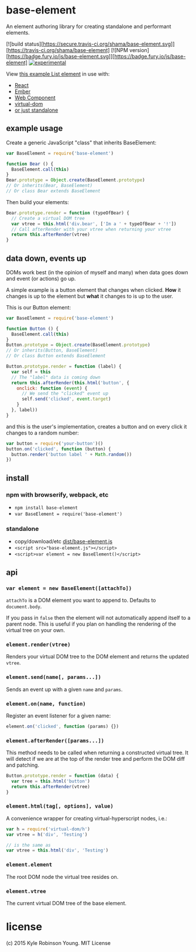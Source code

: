 # base-element
An element authoring library for creating standalone and performant elements.

[![build status][https://secure.travis-ci.org/shama/base-element.svg]][https://travis-ci.org/shama/base-element]
[![NPM version][https://badge.fury.io/js/base-element.svg]][https://badge.fury.io/js/base-element]
[![experimental](http://hughsk.github.io/stability-badges/dist/experimental.svg)](http://github.com/hughsk/stability-badges)

View [this example List element](https://github.com/shama/base-element/blob/master/examples/list.js) in use with:
* [React](https://github.com/shama/base-element/blob/master/examples/react.js)
* [Ember](https://github.com/shama/base-element/blob/master/examples/ember.js)
* [Web Component](https://github.com/shama/base-element/blob/master/examples/webcomponent.js)
* [virtual-dom](https://github.com/shama/base-element/blob/master/examples/virtual-dom.js)
* [or just standalone](https://github.com/shama/base-element/blob/master/examples/standalone.js)

## example usage
Create a generic JavaScript "class" that inherits BaseElement:

```js
var BaseElement = require('base-element')

function Bear () {
  BaseElement.call(this)
}
Bear.prototype = Object.create(BaseElement.prototype)
// Or inherits(Bear, BaseElement)
// Or class Bear extends BaseElement
```

Then build your elements:

```js
Bear.prototype.render = function (typeOfBear) {
  // Create a virtual DOM tree
  var vtree = this.html('div.bear', ['Im a ' + typeOfBear + '!'])
  // Call afterRender with your vtree when returning your vtree
  return this.afterRender(vtree)
}
```

## data down, events up
DOMs work best (in the opinion of myself and many) when data goes down
and event (or actions) go up.

A simple example is a button element that changes when clicked. **How** it
changes is up to the element but **what** it changes to is up to the user.

This is our Button element:

```js
var BaseElement = require('base-element')

function Button () {
  BaseElement.call(this)
}
Button.prototype = Object.create(BaseElement.prototype)
// Or inherits(Button, BaseElement)
// Or class Button extends BaseElement

Button.prototype.render = function (label) {
  var self = this
  // The "label" data is coming down
  return this.afterRender(this.html('button', {
    onclick: function (event) {
      // We send the "clicked" event up
      self.send('clicked', event.target)
    }
  }, label))
}
```

and this is the user's implementation, creates a button and on every click it
changes to a random number:

```js
var button = require('your-button')()
button.on('clicked', function (button) {
  button.render('button label ' + Math.random())
})
```

## install

### npm with browserify, webpack, etc

* `npm install base-element`
* `var BaseElement = require('base-element')`

### standalone

* copy/download/etc [dist/base-element.js](https://github.com/shama/base-element/blob/master/dist/base-element.js)
* `<script src="base-element.js"></script>`
* `<script>var element = new BaseElement()</script>`

## api

### `var element = new BaseElement([attachTo])`
`attachTo` is a DOM element you want to append to. Defaults to `document.body`.

If you pass in `false` then the element will not automatically append itself to
a parent node. This is useful if you plan on handling the rendering of the
virtual tree on your own.

### `element.render(vtree)`
Renders your virtual DOM tree to the DOM element and returns the updated `vtree`.

### `element.send(name[, params...])`
Sends an event up with a given `name` and `params`.

### `element.on(name, function)`
Register an event listener for a given name:

```js
element.on('clicked', function (params) {})
```

### `element.afterRender([params...])`
This method needs to be called when returning a constructed virtual tree. It
will detect if we are at the top of the render tree and perform the DOM diff
and patching.

```js
Button.prototype.render = function (data) {
  var tree = this.html('button')
  return this.afterRender(vtree)
}
```

### `element.html(tag[, options], value)`
A convenience wrapper for creating virtual-hyperscript nodes, i.e.:

```js
var h = require('virtual-dom/h')
var vtree = h('div', 'Testing')

// is the same as
var vtree = this.html('div', 'Testing')
```

### `element.element`
The root DOM node the virtual tree resides on.

### `element.vtree`
The current virtual DOM tree of the base element.

# license
(c) 2015 Kyle Robinson Young. MIT License
